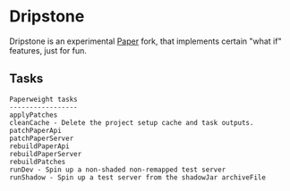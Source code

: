 # Dripstone

Dripstone is an experimental [Paper](https://github.com/PaperMC/Paper) fork, that implements certain "what if" features, just for fun.

## Tasks

```
Paperweight tasks
-----------------
applyPatches
cleanCache - Delete the project setup cache and task outputs.
patchPaperApi
patchPaperServer
rebuildPaperApi
rebuildPaperServer
rebuildPatches
runDev - Spin up a non-shaded non-remapped test server
runShadow - Spin up a test server from the shadowJar archiveFile
```